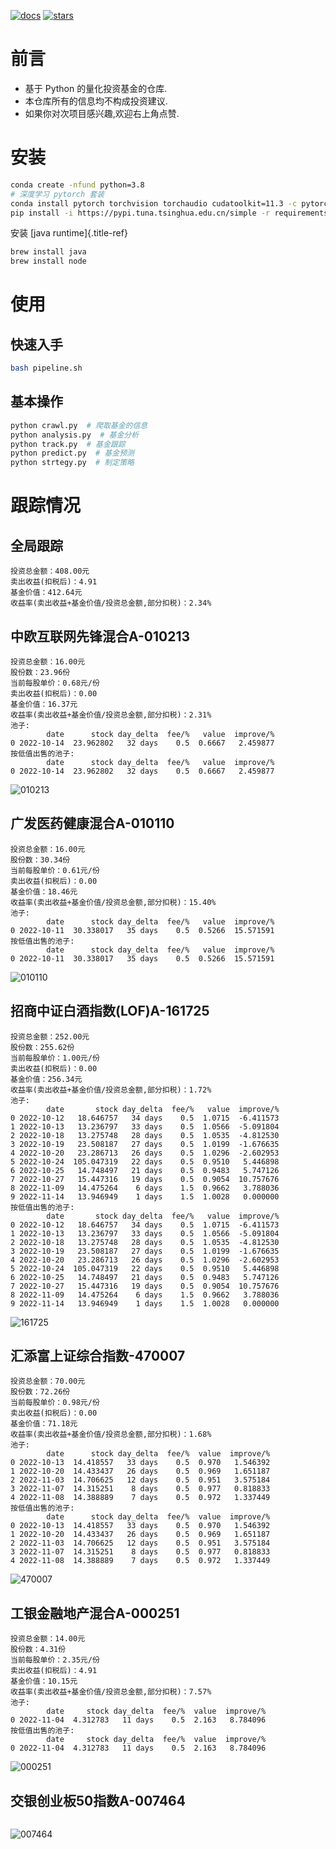 [![docs](https://readthedocs.org/projects/fund/badge/?version=latest)](https://fund.readthedocs.io/zh_CN/latest/)
[![stars](https://shields.io/github/stars/zhaisilong/fund?style=social)](https://github.com/zhaisilong/fund)

# 前言

-   基于 Python 的量化投资基金的仓库.
-   本仓库所有的信息均不构成投资建议.
-   如果你对次项目感兴趣,欢迎右上角点赞.

# 安装

``` bash
conda create -nfund python=3.8
# 深度学习 pytorch 套装
conda install pytorch torchvision torchaudio cudatoolkit=11.3 -c pytorch
pip install -i https://pypi.tuna.tsinghua.edu.cn/simple -r requirements.txt
```

安装 [java runtime]{.title-ref}

``` bash
brew install java
brew install node
```

# 使用

## 快速入手

``` bash
bash pipeline.sh
```

## 基本操作

``` bash
python crawl.py  # 爬取基金的信息
python analysis.py  # 基金分析
python track.py  # 基金跟踪
python predict.py  # 基金预测
python strtegy.py  # 制定策略
```

# 跟踪情况

## 全局跟踪

``` {. literal=""}
投资总金额：408.00元
卖出收益(扣税后)：4.91
基金价值：412.64元
收益率(卖出收益+基金价值/投资总金额,部分扣税)：2.34%
```

## 中欧互联网先锋混合A-010213

``` {. literal=""}
投资总金额：16.00元
股份数：23.96份
当前每股单价：0.68元/份
卖出收益(扣税后)：0.00
基金价值：16.37元
收益率(卖出收益+基金价值/投资总金额,部分扣税)：2.31%
池子:
        date      stock day_delta  fee/%   value  improve/%
0 2022-10-14  23.962802   32 days    0.5  0.6667   2.459877
按低值出售的池子:
        date      stock day_delta  fee/%   value  improve/%
0 2022-10-14  23.962802   32 days    0.5  0.6667   2.459877
```

![010213](data/trace/imgs/中欧互联网先锋混合A-010213.png)

## 广发医药健康混合A-010110

``` {. literal=""}
投资总金额：16.00元
股份数：30.34份
当前每股单价：0.61元/份
卖出收益(扣税后)：0.00
基金价值：18.46元
收益率(卖出收益+基金价值/投资总金额,部分扣税)：15.40%
池子:
        date      stock day_delta  fee/%   value  improve/%
0 2022-10-11  30.338017   35 days    0.5  0.5266  15.571591
按低值出售的池子:
        date      stock day_delta  fee/%   value  improve/%
0 2022-10-11  30.338017   35 days    0.5  0.5266  15.571591
```

![010110](data/trace/imgs/广发医药健康混合A-010110.png)

## 招商中证白酒指数(LOF)A-161725

``` {. literal=""}
投资总金额：252.00元
股份数：255.62份
当前每股单价：1.00元/份
卖出收益(扣税后)：0.00
基金价值：256.34元
收益率(卖出收益+基金价值/投资总金额,部分扣税)：1.72%
池子:
        date       stock day_delta  fee/%   value  improve/%
0 2022-10-12   18.646757   34 days    0.5  1.0715  -6.411573
1 2022-10-13   13.236797   33 days    0.5  1.0566  -5.091804
2 2022-10-18   13.275748   28 days    0.5  1.0535  -4.812530
3 2022-10-19   23.508187   27 days    0.5  1.0199  -1.676635
4 2022-10-20   23.286713   26 days    0.5  1.0296  -2.602953
5 2022-10-24  105.047319   22 days    0.5  0.9510   5.446898
6 2022-10-25   14.748497   21 days    0.5  0.9483   5.747126
7 2022-10-27   15.447316   19 days    0.5  0.9054  10.757676
8 2022-11-09   14.475264    6 days    1.5  0.9662   3.788036
9 2022-11-14   13.946949    1 days    1.5  1.0028   0.000000
按低值出售的池子:
        date       stock day_delta  fee/%   value  improve/%
0 2022-10-12   18.646757   34 days    0.5  1.0715  -6.411573
1 2022-10-13   13.236797   33 days    0.5  1.0566  -5.091804
2 2022-10-18   13.275748   28 days    0.5  1.0535  -4.812530
3 2022-10-19   23.508187   27 days    0.5  1.0199  -1.676635
4 2022-10-20   23.286713   26 days    0.5  1.0296  -2.602953
5 2022-10-24  105.047319   22 days    0.5  0.9510   5.446898
6 2022-10-25   14.748497   21 days    0.5  0.9483   5.747126
7 2022-10-27   15.447316   19 days    0.5  0.9054  10.757676
8 2022-11-09   14.475264    6 days    1.5  0.9662   3.788036
9 2022-11-14   13.946949    1 days    1.5  1.0028   0.000000
```

![161725](data/trace/imgs/招商中证白酒指数(LOF)A-161725.png)

## 汇添富上证综合指数-470007

``` {. literal=""}
投资总金额：70.00元
股份数：72.26份
当前每股单价：0.98元/份
卖出收益(扣税后)：0.00
基金价值：71.18元
收益率(卖出收益+基金价值/投资总金额,部分扣税)：1.68%
池子:
        date      stock day_delta  fee/%  value  improve/%
0 2022-10-13  14.418557   33 days    0.5  0.970   1.546392
1 2022-10-20  14.433437   26 days    0.5  0.969   1.651187
2 2022-11-03  14.706625   12 days    0.5  0.951   3.575184
3 2022-11-07  14.315251    8 days    0.5  0.977   0.818833
4 2022-11-08  14.388889    7 days    0.5  0.972   1.337449
按低值出售的池子:
        date      stock day_delta  fee/%  value  improve/%
0 2022-10-13  14.418557   33 days    0.5  0.970   1.546392
1 2022-10-20  14.433437   26 days    0.5  0.969   1.651187
2 2022-11-03  14.706625   12 days    0.5  0.951   3.575184
3 2022-11-07  14.315251    8 days    0.5  0.977   0.818833
4 2022-11-08  14.388889    7 days    0.5  0.972   1.337449
```

![470007](data/trace/imgs/汇添富上证综合指数-470007.png)

## 工银金融地产混合A-000251

``` {. literal=""}
投资总金额：14.00元
股份数：4.31份
当前每股单价：2.35元/份
卖出收益(扣税后)：4.91
基金价值：10.15元
收益率(卖出收益+基金价值/投资总金额,部分扣税)：7.57%
池子:
        date     stock day_delta  fee/%  value  improve/%
0 2022-11-04  4.312783   11 days    0.5  2.163   8.784096
按低值出售的池子:
        date     stock day_delta  fee/%  value  improve/%
0 2022-11-04  4.312783   11 days    0.5  2.163   8.784096
```

![000251](data/trace/imgs/工银金融地产混合A-000251.png)

## 交银创业板50指数A-007464

``` {. literal=""}
```

![007464](data/trace/imgs/交银创业板50指数A-007464.png)
